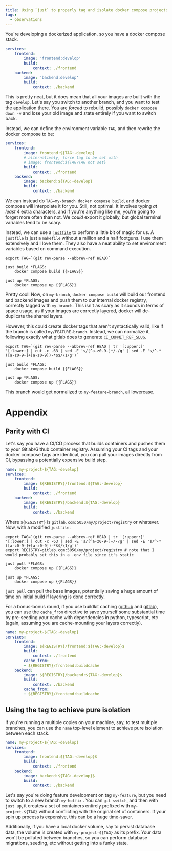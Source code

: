 ```yaml
---
title: Using `just` to properly tag and isolate docker compose projects
tags:
  - observations
---
```

You're developing a dockerized application, so you have a docker compose stack. 

```yaml
services:
    frontend:
        image: 'frontend:develop'
        build:
            context: ./frontend
    backend:
        image: 'backend:develop'
        build:
            context: ./backend
```

This is pretty neat, but it does mean that all your images are built with the tag `develop`. Let's say you switch to another branch, and you want to test the application there. You are _forced_ to rebuild, possibly `docker compose down -v` and lose your old image and state entirely if you want to switch back.

Instead, we can define the environment variable `TAG`, and then rewrite the docker compose to be:

```yaml
services:
    frontend:
        image: frontend:${TAG:-develop}
        # alternatively, force tag to be set with
        # image: frontend:${TAG?TAG not set}
        build:
            context: ./frontend
    backend:
        image: backend:${TAG:-develop}
        build:
            context: ./backend
```

We can instead do `TAG=my-branch docker compose build`, and docker compose will interpolate it for you. Still, not optimal. It involves typing _at least_ 4 extra characters, and if you're anything like me, you're going to forget more often than not. We _could_ export it globally, but global terminal variables tend to be scary.

Instead, we can use a [`justfile`](https://just.systems/man/en/) to perform a little bit of magic for us. A `justfile` is just a `makefile` without a million and a half footguns. I use them extensively and I love them. They also have a neat ability to set environment variables based on command execution.

```just
export TAG=`(git rev-parse --abbrev-ref HEAD)`

just build *FLAGS:
    docker compose build {{FLAGS}}

just up *FLAGS:
    docker compose up {{FLAGS}}
```

Pretty cool! Now, on `my-branch`, `docker compose build` will build our frontend and backend images and push them to our internal docker registry, correctly tagged with `my-branch`. This isn't as scary as it sounds in terms of space usage, as if your images are correctly layered, docker will de-duplicate the shared layers.

However, this could create docker tags that aren't syntactically valid, like if the branch is called `my/FEATURE-branch`. Instead, we can normalize it, following exactly what gitlab does to generate [`CI_COMMIT_REF_SLUG`](https://gitlab.com/gitlab-org/gitlab-runner/-/blame/af6932352f8ed15d1a6d9c786399607bc6be2c2d/Makefile.build.mk?page=1#L25).

```just
export TAG=`(git rev-parse --abbrev-ref HEAD | tr '[:upper:]' '[:lower:] | cut -c -63 | sed -E 's/[^a-z0-9-]+/-/g' | sed -E 's/^-*([a-z0-9-]+[a-z0-9])-*$$/\1/g')`

just build *FLAGS:
    docker compose build {{FLAGS}}

just up *FLAGS:
    docker compose up {{FLAGS}}
```

This branch would get normalized to `my-feature-branch`, all lowercase.
# Appendix

## Parity with CI

Let's say you have a CI/CD process that builds containers and pushes them to your Gitlab/Github container registry. Assuming your CI tags and your docker compose tags are identical, you can pull your images directly from CI, bypassing a potentially expensive build step.

```yaml
name: my-project-${TAG:-develop}
services:
    frontend:
        image: ${REGISTRY}/frontend:${TAG:-develop}
        build:
            context: ./frontend
    backend:
        image: ${REGISTRY}/backend:${TAG:-develop}
        build:
            context: ./backend
```

Where `${REGISTRY}` is `gitlab.com:5050/my/project/registry` or whatever. Now, with a modified `justfile`:

```just
export TAG=`(git rev-parse --abbrev-ref HEAD | tr '[:upper:]' '[:lower:] | cut -c -63 | sed -E 's/[^a-z0-9-]+/-/g' | sed -E 's/^-*([a-z0-9-]+[a-z0-9])-*$$/\1/g')`
export REGISTRY=gitlab.com:5050/my/project/registry # note that I would probably set this in a .env file since it's static

just pull *FLAGS:
    docker compose up {{FLAGS}}

just up *FLAGS:
    docker compose up {{FLAGS}}
```

`just pull` can pull the base images, potentially saving a huge amount of time on initial build if layering is done correctly.

For a bonus-bonus round, if you use buildkit caching ([github](https://docs.docker.com/build/ci/github-actions/cache/) and [gitlab](https://docs.gitlab.com/ee/ci/docker/docker_layer_caching.html)), you can use the `cache_from` directive to save yourself some substantial time by pre-seeding your cache with dependencies in python, typescript, etc (again, assuming you are cache-mounting your layers correctly).

```yaml
name: my-project-${TAG:-develop}
services:
    frontend:
        image: ${REGISTRY}/frontend:${TAG:-develop}$
        build:
            context: ./frontend
        cache_from:
        - ${REGISTRY}/frontend:buildcache
    backend:
        image: ${REGISTRY}/backend:${TAG:-develop}$
        build:
            context: ./backend
        cache_from:
        - ${REGISTRY}/frontend:buildcache
```
## Using the tag to achieve pure isolation

If you're running a multiple copies on your machine, say, to test multiple branches, you can use the `name` top-level element to achieve pure isolation between each stack. 

```yaml
name: my-project-${TAG:-develop}
services:
    frontend:
        image: frontend:${TAG:-develop}$
        build:
            context: ./frontend
    backend:
        image: backend:${TAG:-develop}$
        build:
            context: ./backend
```

Let's say you're doing feature development on tag `my-feature`, but you need to switch to a new branch `my-hotfix` . You can `git switch`, and then with `just up`, it creates a set of containers entirely prefixed with `my-project-${TAG}` without conflicting with the original set of containers. If your spin up process is expensive, this can be a huge time-saver. 

Additionally, if you have a local docker volume, say to persist database data, the volume is created with `my-project-${TAG}` as its prefix. Your data won't be polluted between branches, so you can perform database migrations, seeding, etc without getting into a funky state.